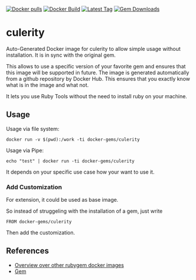 [![Docker pulls](https://img.shields.io/docker/pulls/rubygem/culerity.svg)](https://hub.docker.com/r/rubygem/culerity/)
[![Docker Build](https://img.shields.io/docker/automated/rubygem/culerity.svg)](https://hub.docker.com/r/rubygem/culerity/)
[![Latest Tag](https://img.shields.io/github/tag/docker-rubygem/culerity.svg)](https://hub.docker.com/r/rubygem/culerity/)
[![Gem Downloads](https://img.shields.io/gem/dt/culerity.svg)](https://rubygems.org/gems/culerity/)
# culerity

Auto-Generated Docker image for culerity to allow simple usage without installation.
It is in sync with the original gem.

This allows to use a specific version of your favorite gem and ensures that this image will be supported in future.
The image is generated automatically from a github repository by Docker Hub.
This ensures that you exactly know what is in the image and what not.

It lets you use Ruby Tools without the need to install ruby on your machine.

## Usage

Usage via file system:

`docker run -v $(pwd):/work -ti docker-gems/culerity`

Usage via Pipe:

`echo "test" | docker run -ti docker-gems/culerity`

It depends on your specific use case how your want to use it.

### Add Customization

For extension, it could be used as base image.

So instead of struggeling with the installation of a gem, just write

`FROM docker-gems/culerity`

Then add the customization.

## References

 - [Overview over other rubygem docker images](https://github.com/thinkbot/docker-rubygem)
 - [Gem](https://rubygems.org/gems/culerity/)
